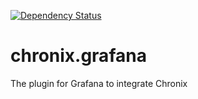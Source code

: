 [![Dependency Status](https://dependencyci.com/github/ChronixDB/chronix.grafana/badge)](https://dependencyci.com/github/ChronixDB/chronix.grafana)

# chronix.grafana
The plugin for Grafana to integrate Chronix
